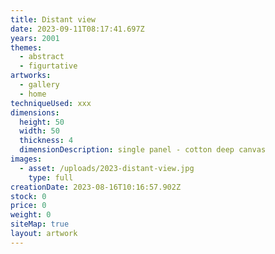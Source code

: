 ```yaml
---
title: Distant view
date: 2023-09-11T08:17:41.697Z
years: 2001
themes:
  - abstract
  - figurtative
artworks:
  - gallery
  - home
techniqueUsed: xxx
dimensions:
  height: 50
  width: 50
  thickness: 4
  dimensionDescription: single panel - cotton deep canvas
images:
  - asset: /uploads/2023-distant-view.jpg
    type: full
creationDate: 2023-08-16T10:16:57.902Z
stock: 0
price: 0
weight: 0
siteMap: true
layout: artwork
---
```

